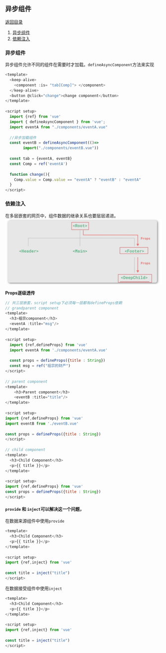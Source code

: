 ## 异步组件
[返回目录](./vue教程.md)

1. [异步组件](#table1)
2. [依赖注入](#table2)

### <a id="table1">异步组件</a>
异步组件允许不同的组件在需要时才加载。`defineAsyncComponent`方法来实现

```js
<template>
  <keep-alive>
    <component :is= "tab[Comp]"> </component>
  </keep-alive>
  <button @click="change">change component</button>
</template>
  
<script setup>
  import {ref} from 'vue'
  import { defineAsyncComponent } from 'vue';
  import eventA from "./components/eventA.vue"
  
  //异步加载组件
  const eventB = defineAsyncComponent(()=>
        import("./components/eventB.vue"))

  const tab = {eventA, eventB} 
  const Comp = ref('eventA')

  function change(){
    Comp.value = Comp.value == "eventA" ? "eventB" : "eventA"
  }
</script>
```

### <a id="table2">依赖注入</a>
在多层嵌套的网页中，组件数据的继承关系也要层层递进。
![image](./1719223008757.jpg)

**Props逐级透传**
```js
// 共三层嵌套，script setup下必须每一层都有defineProps依赖
// grandparent component
<template>
  <h3>祖宗component</h3>
  <eventA :title="msg"/>
</template>
  
<script setup>
  import {ref,defineProps} from 'vue'
  import eventA from './components/eventA.vue'

  const props = defineProps({title : String})
  const msg = ref("祖宗的财产")
</script>

// parent component
<template>
    <h3>Parent component</h3>
    <eventB :title="title"/>
</template>
    
<script setup>
import {ref,defineProps} from 'vue'
import eventB from './eventB.vue'

const props = defineProps({title : String})
</script>

// child component
<template>
  <h3>Child Component</h3>
  <p>{{ title }}</p>
</template>
    
<script setup>
import {ref,defineProps} from 'vue'
const props = defineProps({title : String})
</script>
```

#### `provide` 和 `inject`可以解决这一个问题，
在数据来源组件中使用`provide` 
```js
<template>
  <h3>Child Component</h3>
  <p>{{ title }}</p>
</template>
    
<script setup>
import {ref,inject} from 'vue'

const title = inject("title")
</script>
```
在数据接受组件中使用`inject`
```js
<template>
  <h3>Child Component</h3>
  <p>{{ title }}</p>
</template>
    
<script setup>
import {ref,inject} from 'vue'

const title = inject("title")
</script>
```